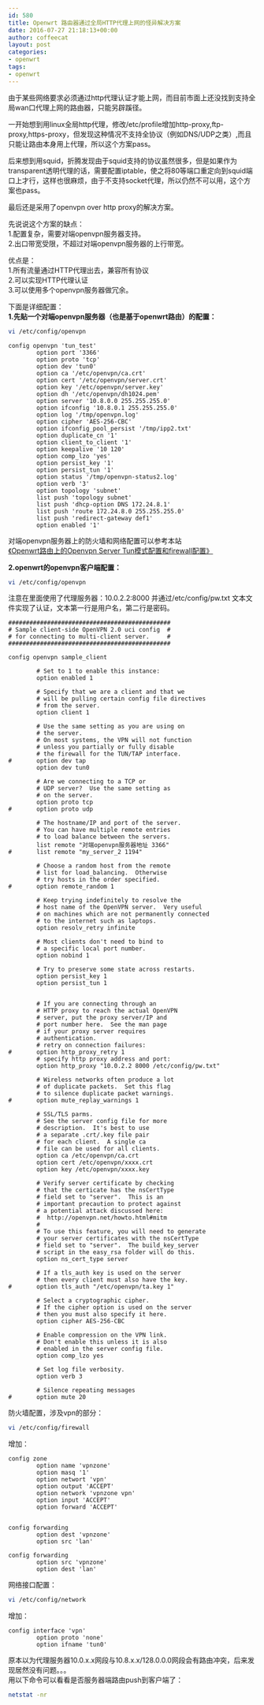 ```yaml
---
id: 580
title: Openwrt 路由器通过全局HTTP代理上网的怪异解决方案
date: 2016-07-27 21:18:13+00:00
author: coffeecat
layout: post
categories:
- openwrt
tags:
- openwrt
---
```

由于某些网络要求必须通过http代理认证才能上网，而目前市面上还没找到支持全局wan口代理上网的路由器，只能另辟蹊径。

一开始想到用linux全局http代理，修改/etc/profile增加http-proxy,ftp-proxy,https-proxy，但发现这种情况不支持全协议（例如DNS/UDP之类）,而且只能让路由本身用上代理，所以这个方案pass。

后来想到用squid，折腾发现由于squid支持的协议虽然很多，但是如果作为transparent透明代理的话，需要配置iptable，使之将80等端口重定向到squid端口上才行，这样也很麻烦，由于不支持socket代理，所以仍然不可以用，这个方案也pass。

最后还是采用了openvpn over http proxy的解决方案。

先说说这个方案的缺点：  
1.配置复杂，需要对端openvpn服务器支持。  
2.出口带宽受限，不超过对端openvpn服务器的上行带宽。

优点是：  
1.所有流量通过HTTP代理出去，兼容所有协议  
2.可以实现HTTP代理认证  
3.可以使用多个openvpn服务器做冗余。  
<!--more-->

下面是详细配置：  
**1.先贴一个对端openvpn服务器（也是基于openwrt路由）的配置：**

```sh
vi /etc/config/openvpn
```

```vim
config openvpn 'tun_test'
        option port '3366'
        option proto 'tcp'
        option dev 'tun0'
        option ca '/etc/openvpn/ca.crt'
        option cert '/etc/openvpn/server.crt'
        option key '/etc/openvpn/server.key'
        option dh '/etc/openvpn/dh1024.pem'
        option server '10.8.0.0 255.255.255.0'
        option ifconfig '10.8.0.1 255.255.255.0'
        option log '/tmp/openvpn.log'
        option cipher 'AES-256-CBC'
        option ifconfig_pool_persist '/tmp/ipp2.txt'
        option duplicate_cn '1'
        option client_to_client '1'
        option keepalive '10 120'
        option comp_lzo 'yes'
        option persist_key '1'
        option persist_tun '1'
        option status '/tmp/openvpn-status2.log'
        option verb '3'
        option topology 'subnet'
        list push 'topology subnet'
        list push 'dhcp-option DNS 172.24.8.1'
        list push 'route 172.24.8.0 255.255.255.0'
        list push 'redirect-gateway def1'
        option enabled '1'
```

对端openvpn服务器上的防火墙和网络配置可以参考本站  
[《Openwrt路由上的Openvpn Server Tun模式配置和firewall配置》](https://routeragency.com/?p=539)

**2.openwrt的openvpn客户端配置：**

```sh
vi /etc/config/openvpn
```

注意在里面使用了代理服务器：10.0.2.2:8000 并通过/etc/config/pw.txt 文本文件实现了认证，文本第一行是用户名，第二行是密码。

```vim
##############################################
# Sample client-side OpenVPN 2.0 uci config  #
# for connecting to multi-client server.     #
##############################################

config openvpn sample_client

        # Set to 1 to enable this instance:
        option enabled 1

        # Specify that we are a client and that we
        # will be pulling certain config file directives
        # from the server.
        option client 1

        # Use the same setting as you are using on
        # the server.
        # On most systems, the VPN will not function
        # unless you partially or fully disable
        # the firewall for the TUN/TAP interface.
#       option dev tap
        option dev tun0

        # Are we connecting to a TCP or
        # UDP server?  Use the same setting as
        # on the server.
        option proto tcp
#       option proto udp

        # The hostname/IP and port of the server.
        # You can have multiple remote entries
        # to load balance between the servers.
        list remote "对端openvpn服务器地址 3366"
#       list remote "my_server_2 1194"

        # Choose a random host from the remote
        # list for load_balancing.  Otherwise
        # try hosts in the order specified.
#       option remote_random 1

        # Keep trying indefinitely to resolve the
        # host name of the OpenVPN server.  Very useful
        # on machines which are not permanently connected
        # to the internet such as laptops.
        option resolv_retry infinite

        # Most clients don't need to bind to
        # a specific local port number.
        option nobind 1

        # Try to preserve some state across restarts.
        option persist_key 1
        option persist_tun 1


        # If you are connecting through an
        # HTTP proxy to reach the actual OpenVPN
        # server, put the proxy server/IP and
        # port number here.  See the man page
        # if your proxy server requires
        # authentication.
        # retry on connection failures:
#       option http_proxy_retry 1
        # specify http proxy address and port:
        option http_proxy "10.0.2.2 8000 /etc/config/pw.txt"

        # Wireless networks often produce a lot
        # of duplicate packets.  Set this flag
        # to silence duplicate packet warnings.
#       option mute_replay_warnings 1

        # SSL/TLS parms.
        # See the server config file for more
        # description.  It's best to use
        # a separate .crt/.key file pair
        # for each client.  A single ca
        # file can be used for all clients.
        option ca /etc/openvpn/ca.crt
        option cert /etc/openvpn/xxxx.crt
        option key /etc/openvpn/xxxx.key

        # Verify server certificate by checking
        # that the certicate has the nsCertType
        # field set to "server".  This is an
        # important precaution to protect against
        # a potential attack discussed here:
        #  http://openvpn.net/howto.html#mitm
        #
        # To use this feature, you will need to generate
        # your server certificates with the nsCertType
        # field set to "server".  The build_key_server
        # script in the easy_rsa folder will do this.
        option ns_cert_type server

        # If a tls_auth key is used on the server
        # then every client must also have the key.
#       option tls_auth "/etc/openvpn/ta.key 1"

        # Select a cryptographic cipher.
        # If the cipher option is used on the server
        # then you must also specify it here.
        option cipher AES-256-CBC

        # Enable compression on the VPN link.
        # Don't enable this unless it is also
        # enabled in the server config file.
        option comp_lzo yes

        # Set log file verbosity.
        option verb 3

        # Silence repeating messages
#       option mute 20

```

防火墙配置，涉及vpn的部分：

```sh
vi /etc/config/firewall
```

增加：

```vim
config zone
        option name 'vpnzone'
        option masq '1'
        option networt 'vpn'
        option output 'ACCEPT'
        option network 'vpnzone vpn'
        option input 'ACCEPT'
        option forward 'ACCEPT'


config forwarding
        option dest 'vpnzone'
        option src 'lan'

config forwarding
        option src 'vpnzone'
        option dest 'lan'
```

网络接口配置：

```sh
vi /etc/config/network
```

增加：

```vim
config interface 'vpn'
        option proto 'none'
        option ifname 'tun0'
```

原本以为代理服务器10.0.x.x网段与10.8.x.x/128.0.0.0网段会有路由冲突，后来发现居然没有问题。。。  
用以下命令可以看看是否服务器端路由push到客户端了：

```sh
netstat -nr
```